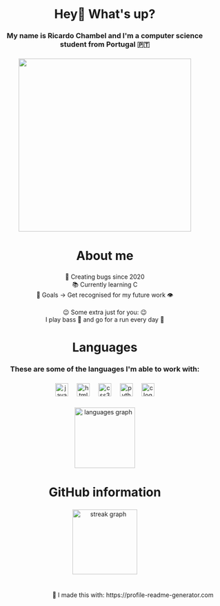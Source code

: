 <h1 align="center">Hey👋 What's up?</h1>

###

<h3 align="center">My name is Ricardo Chambel and I'm a computer science student from Portugal 🇵🇹</h3>

###

<div align="center">
  <img height="400" src="https://mir-s3-cdn-cf.behance.net/project_modules/disp/550a2f37061861.5733485064a6d.gif"  />
</div>

###

<h1 align="center">About me</h1>

###

<p align="center">🤔 Creating bugs since 2020<br>    📚 Currently learning C<br>    🎯 Goals -> Get recognised for my future work 👁️<br><br>    😉 Some extra just for you: 😉<br> I play bass 🎸 and go for a run every day 💪</p>

###

<h1 align="center">Languages</h1>

###

<h3 align="center">These are some of the languages I'm able to work with:</h3>

###

<div align="center">
  <img src="https://cdn.jsdelivr.net/gh/devicons/devicon/icons/javascript/javascript-plain.svg" height="30" alt="javascript logo"  />
  <img width="12" />
  <img src="https://cdn.jsdelivr.net/gh/devicons/devicon/icons/html5/html5-original.svg" height="30" alt="html5 logo"  />
  <img width="12" />
  <img src="https://cdn.jsdelivr.net/gh/devicons/devicon/icons/css3/css3-original.svg" height="30" alt="css3 logo"  />
  <img width="12" />
  <img src="https://cdn.jsdelivr.net/gh/devicons/devicon/icons/python/python-original.svg" height="30" alt="python logo"  />
  <img width="12" />
  <img src="https://cdn.jsdelivr.net/gh/devicons/devicon/icons/c/c-original.svg" height="30" alt="c logo"  />
</div>

###

<div align="center">
  <img src="https://github-readme-stats.vercel.app/api/top-langs?username=RicardoChambel&locale=en&hide_title=true&layout=compact&card_width=320&langs_count=5&theme=synthwave&hide_border=true&order=2" height="140" alt="languages graph"  />
</div>

###

<div align="center">
</div>

###

<h1 align="center">GitHub information</h1>

###

<div align="center">
  <img src="https://streak-stats.demolab.com?user=RicardoChambel&locale=en&mode=daily&theme=synthwave&hide_border=true&border_radius=20&date_format=j%20M%5B%20Y%5D" height="150" alt="streak graph"  />
</div>

###

<h1 align="center"></h1>

###

<p align="right">🤫 I made this with: https://profile-readme-generator.com</p>

###
